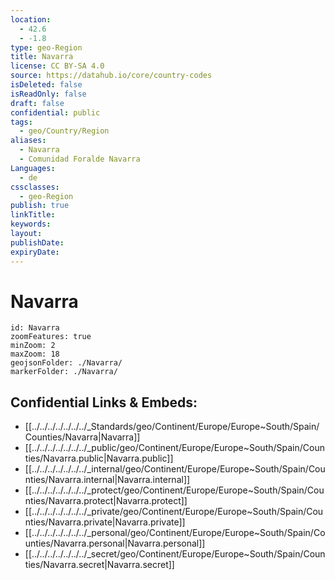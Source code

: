 ```yaml
---
location:
  - 42.6
  - -1.8
type: geo-Region
title: Navarra
license: CC BY-SA 4.0
source: https://datahub.io/core/country-codes
isDeleted: false
isReadOnly: false
draft: false
confidential: public
tags:
  - geo/Country/Region
aliases:
  - Navarra
  - Comunidad Foralde Navarra
Languages:
  - de
cssclasses:
  - geo-Region
publish: true
linkTitle: 
keywords: 
layout: 
publishDate: 
expiryDate:
---
```


# Navarra

```leaflet
id: Navarra
zoomFeatures: true 
minZoom: 2 
maxZoom: 18
geojsonFolder: ./Navarra/
markerFolder: ./Navarra/
```


## Confidential Links & Embeds: 
- [[../../../../../../../_Standards/geo/Continent/Europe/Europe~South/Spain/Counties/Navarra|Navarra]] 
- [[../../../../../../../_public/geo/Continent/Europe/Europe~South/Spain/Counties/Navarra.public|Navarra.public]] 
- [[../../../../../../../_internal/geo/Continent/Europe/Europe~South/Spain/Counties/Navarra.internal|Navarra.internal]] 
- [[../../../../../../../_protect/geo/Continent/Europe/Europe~South/Spain/Counties/Navarra.protect|Navarra.protect]] 
- [[../../../../../../../_private/geo/Continent/Europe/Europe~South/Spain/Counties/Navarra.private|Navarra.private]] 
- [[../../../../../../../_personal/geo/Continent/Europe/Europe~South/Spain/Counties/Navarra.personal|Navarra.personal]] 
- [[../../../../../../../_secret/geo/Continent/Europe/Europe~South/Spain/Counties/Navarra.secret|Navarra.secret]] 

